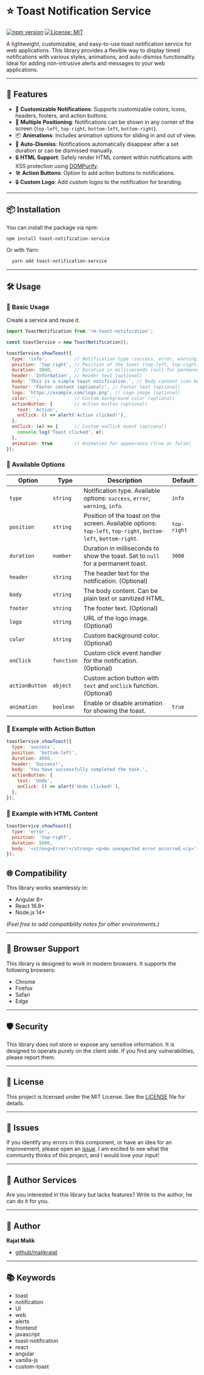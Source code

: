 # ⭐ Toast Notification Service

[![npm version](https://img.shields.io/npm/v/colorful-console-logger.svg)](https://www.npmjs.com/package/colorful-console-logger)
[![License: MIT](https://img.shields.io/badge/License-MIT-green.svg)](https://opensource.org/licenses/MIT)

A lightweight, customizable, and easy-to-use toast notification service for web applications. This library provides a flexible way to display timed notifications with various styles, animations, and auto-dismiss functionality. Ideal for adding non-intrusive alerts and messages to your web applications.

---

## 🚀 Features

- 🌈 **Customizable Notifications**: Supports customizable colors, icons, headers, footers, and action buttons.
- 📂 **Multiple Positioning**: Notifications can be shown in any corner of the screen (`top-left`, `top-right`, `bottom-left`, `bottom-right`).
- 📦 **Animations**: Includes animation options for sliding in and out of view.
- 🌈 **Auto-Dismiss**: Notifications automatically disappear after a set duration or can be dismissed manually.
- 🔒 **HTML Support**: Safely render HTML content within notifications with XSS protection using [DOMPurify](https://github.com/cure53/DOMPurify).
- 🛠 **Action Buttons**: Option to add action buttons to notifications.
- 🔒 **Custom Logo**: Add custom logos to the notification for branding.

---

## 📦 Installation

You can install the package via npm:

```bash
npm install toast-notification-service
```

Or with Yarn:

```bash
  yarn add toast-notification-service
```

---

## 🛠️ Usage

### 🔹 Basic Usage
Create a service and reuse it.

```javascript
import ToastNotification from 'rm-toast-notification';

const toastService = new ToastNotification();

toastService.showToast({
  type: 'info',          // Notification type (success, error, warning, info)
  position: 'top-right', // Position of the toast (top-left, top-right, bottom-left, bottom-right)
  duration: 3000,        // Duration in milliseconds (null for permanent)
  header: 'Information', // Header text (optional)
  body: 'This is a simple toast notification.', // Body content (can be plain text or HTML)
  footer: 'Footer content (optional)', // Footer text (optional)
  logo: 'https://example.com/logo.png', // Logo image (optional)
  color: '',             // Custom background color (optional)
  actionButton: {        // Action button (optional)
    text: 'Action',
    onClick: () => alert('Action clicked!'),
  },
  onClick: (e) => {      // Custom onClick event (optional)
    console.log('Toast clicked', e);
  },
  animation: true        // Animation for appearance (true or false)
});
```

### 🔹 Available Options

| **Option**        | **Type**    | **Description**                                                                                       | **Default**      |
|-------------------|-------------|-------------------------------------------------------------------------------------------------------|------------------|
| `type`            | `string`    | Notification type. Available options: `success`, `error`, `warning`, `info`.                        | `info`           |
| `position`        | `string`    | Position of the toast on the screen. Available options: `top-left`, `top-right`, `bottom-left`, `bottom-right`. | `top-right`      |
| `duration`        | `number`    | Duration in milliseconds to show the toast. Set to `null` for a permanent toast.                     | `3000`           |
| `header`          | `string`    | The header text for the notification. (Optional)                                                    |                  |
| `body`            | `string`    | The body content. Can be plain text or sanitized HTML.                                               |                  |
| `footer`          | `string`    | The footer text. (Optional)                                                                         |                  |
| `logo`            | `string`    | URL of the logo image. (Optional)                                                                   |                  |
| `color`           | `string`    | Custom background color. (Optional)                                                                 |                  |
| `onClick`         | `function`  | Custom click event handler for the notification. (Optional)                                         |                  |
| `actionButton`    | `object`    | Custom action button with `text` and `onClick` function. (Optional)                                 |                  |
| `animation`       | `boolean`   | Enable or disable animation for showing the toast.                                                  | `true`           |

### 🔹 Example with Action Button

```javascript
toastService.showToast({
  type: 'success',
  position: 'bottom-left',
  duration: 4000,
  header: 'Success!',
  body: 'You have successfully completed the task.',
  actionButton: {
    text: 'Undo',
    onClick: () => alert('Undo clicked!'),
  },
});
```

### 🔹 Example with HTML Content

```javascript
toastService.showToast({
  type: 'error',
  position: 'top-right',
  duration: 5000,
  body: '<strong>Error!</strong> <p>An unexpected error occurred.</p>',
});
```

## 🌐 Compatibility

This library works seamlessly in:

- Angular 8+
- React 16.8+
- Node.js 14+

*(Feel free to add compatibility notes for other environments.)*

---

## 🔏 Browser Support

This library is designed to work in modern browsers. It supports the following browsers:

- Chrome
- Firefox
- Safari
- Edge

---

## 🛡️ Security

This library does not store or expose any sensitive information. It is designed to operate purely on the client side. If you find any vulnerabilities, please report them.

---

## 🔖 License

This project is licensed under the MIT License. See the [LICENSE](./LICENSE) file for details.

---

## 🚨 Issues

If you identify any errors in this component, or have an idea for an improvement, please open
an [issue](https://github.com/malikrajat/rm-toast-notification/issues). I am excited to see what the community thinks of this
project, and I would love your input!

---

## 💎 Author Services

Are you interested in this library but lacks features? Write to the author, he can do it for you.

---

## 👤 Author

**Rajat Malik**

- [github/malikrajat](https://github.com/malikrajat)

---

## 📚 Keywords

- toast
- notification
- UI
- web
- alerts
- frontend
- javascript
- toast-notification
- react
- angular
- vanilla-js
- custom-toast

